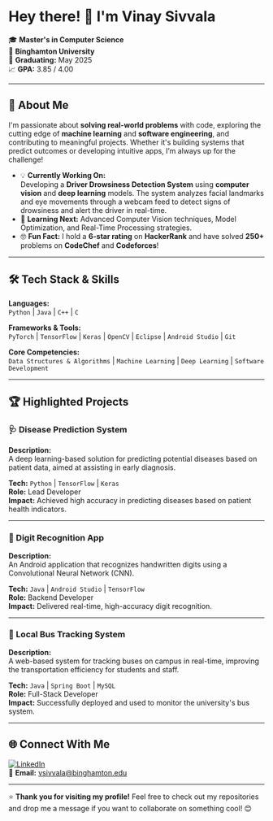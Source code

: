 # Hey there! 👋 I'm Vinay Sivvala

🎓 **Master's in Computer Science**  
📍 **Binghamton University**  
🎯 **Graduating:** May 2025  
📈 **GPA:** 3.85 / 4.00

---

## 🚀 About Me

I'm passionate about **solving real-world problems** with code, exploring the cutting edge of **machine learning** and **software engineering**, and contributing to meaningful projects. Whether it's building systems that predict outcomes or developing intuitive apps, I’m always up for the challenge!

- 💡 **Currently Working On:**  
  Developing a **Driver Drowsiness Detection System** using **computer vision** and **deep learning** models. The system analyzes facial landmarks and eye movements through a webcam feed to detect signs of drowsiness and alert the driver in real-time.  
- 🧠 **Learning Next:** Advanced Computer Vision techniques, Model Optimization, and Real-Time Processing strategies.  
- 🤓 **Fun Fact:** I hold a **6-star rating** on **HackerRank** and have solved **250+** problems on **CodeChef** and **Codeforces**!  

---

## 🛠️ Tech Stack & Skills

**Languages:**  
`Python` | `Java` | `C++` | `C`

**Frameworks & Tools:**  
`PyTorch` | `TensorFlow` | `Keras` | `OpenCV` | `Eclipse` | `Android Studio` | `Git`

**Core Competencies:**  
`Data Structures & Algorithms` | `Machine Learning` | `Deep Learning` | `Software Development`

---

## 🏆 Highlighted Projects

### 🩺 Disease Prediction System  
**Description:**  
A deep learning-based solution for predicting potential diseases based on patient data, aimed at assisting in early diagnosis.  

**Tech:** `Python` | `TensorFlow` | `Keras`  
**Role:** Lead Developer  
**Impact:** Achieved high accuracy in predicting diseases based on patient health indicators.

---

### 🔢 Digit Recognition App  
**Description:**  
An Android application that recognizes handwritten digits using a Convolutional Neural Network (CNN).  

**Tech:** `Java` | `Android Studio` | `TensorFlow`  
**Role:** Backend Developer  
**Impact:** Delivered real-time, high-accuracy digit recognition.

---

### 🚌 Local Bus Tracking System  
**Description:**  
A web-based system for tracking buses on campus in real-time, improving the transportation efficiency for students and staff.  

**Tech:** `Java` | `Spring Boot` | `MySQL`  
**Role:** Full-Stack Developer  
**Impact:** Successfully deployed and used to monitor the university's bus system.

---

## 🌐 Connect With Me

[![LinkedIn](https://img.shields.io/badge/LinkedIn-Vinay%20Sivvala-blue)](https://www.linkedin.com/in/sivvalavinay/)  
📧 **Email:** [vsivvala@binghamton.edu](mailto:vsivvala@binghamton.edu)

---

⭐️ **Thank you for visiting my profile!** Feel free to check out my repositories and drop me a message if you want to collaborate on something cool! 😊
